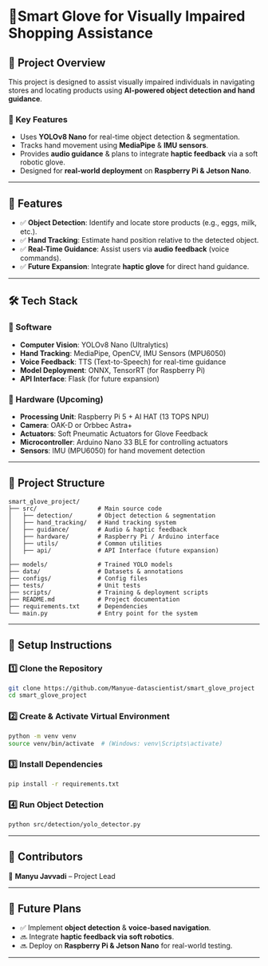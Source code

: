 # 🧤Smart Glove for Visually Impaired Shopping Assistance  

## 📌 Project Overview  
This project is designed to assist visually impaired individuals in navigating stores and locating products using **AI-powered object detection and hand guidance**.  

### 🔹 Key Features  
- Uses **YOLOv8 Nano** for real-time object detection & segmentation.  
- Tracks hand movement using **MediaPipe** & **IMU sensors**.  
- Provides **audio guidance** & plans to integrate **haptic feedback** via a soft robotic glove.  
- Designed for **real-world deployment** on **Raspberry Pi & Jetson Nano**.  

---

## 🎯 Features  
- ✅ **Object Detection**: Identify and locate store products (e.g., eggs, milk, etc.).  
- ✅ **Hand Tracking**: Estimate hand position relative to the detected object.  
- ✅ **Real-Time Guidance**: Assist users via **audio feedback** (voice commands).  
- ✅ **Future Expansion**: Integrate **haptic glove** for direct hand guidance.  

---

## 🛠️ Tech Stack  

### 🔹 Software  
- **Computer Vision**: YOLOv8 Nano (Ultralytics)  
- **Hand Tracking**: MediaPipe, OpenCV, IMU Sensors (MPU6050)  
- **Voice Feedback**: TTS (Text-to-Speech) for real-time guidance  
- **Model Deployment**: ONNX, TensorRT (for Raspberry Pi)  
- **API Interface**: Flask (for future expansion)  

### 🔹 Hardware (Upcoming)  
- **Processing Unit**: Raspberry Pi 5 + AI HAT (13 TOPS NPU)  
- **Camera**: OAK-D or Orbbec Astra+  
- **Actuators**: Soft Pneumatic Actuators for Glove Feedback  
- **Microcontroller**: Arduino Nano 33 BLE for controlling actuators  
- **Sensors**: IMU (MPU6050) for hand movement detection  

---

## 🚀 Project Structure  

```
smart_glove_project/
├── src/                 # Main source code
│   ├── detection/       # Object detection & segmentation
│   ├── hand_tracking/   # Hand tracking system
│   ├── guidance/        # Audio & haptic feedback
│   ├── hardware/        # Raspberry Pi / Arduino interface
│   ├── utils/           # Common utilities
│   ├── api/             # API Interface (future expansion)
│
├── models/              # Trained YOLO models
├── data/                # Datasets & annotations
├── configs/             # Config files
├── tests/               # Unit tests
├── scripts/             # Training & deployment scripts
├── README.md            # Project documentation
├── requirements.txt     # Dependencies
└── main.py              # Entry point for the system
```

---

## 📌 Setup Instructions  

### 1️⃣ Clone the Repository  
```sh
git clone https://github.com/Manyue-datascientist/smart_glove_project
cd smart_glove_project
```

### 2️⃣ Create & Activate Virtual Environment  
```sh
python -m venv venv
source venv/bin/activate  # (Windows: venv\Scripts\activate)
```

### 3️⃣ Install Dependencies  
```sh
pip install -r requirements.txt
```

### 4️⃣ Run Object Detection  
```sh
python src/detection/yolo_detector.py
```

---

## 👥 Contributors  
👤 **Manyu Javvadi** – Project Lead  

---

## 📌 Future Plans  
- ✅ Implement **object detection** & **voice-based navigation**.  
- 🔜 Integrate **haptic feedback via soft robotics**.  
- 🔜 Deploy on **Raspberry Pi & Jetson Nano** for real-world testing.  

---
